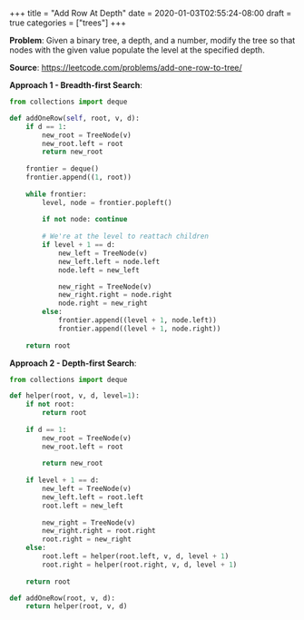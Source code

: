 +++
title = "Add Row At Depth"
date = 2020-01-03T02:55:24-08:00
draft = true
categories = ["trees"]
+++

**Problem**: Given a binary tree, a depth, and a number, modify the tree so that nodes with the given value populate the level at the specified depth.

**Source**: https://leetcode.com/problems/add-one-row-to-tree/

**Approach 1 - Breadth-first Search**: 

``` python
from collections import deque

def addOneRow(self, root, v, d):
    if d == 1:
        new_root = TreeNode(v)
        new_root.left = root
        return new_root
    
    frontier = deque()
    frontier.append((1, root))
    
    while frontier:
        level, node = frontier.popleft()
        
        if not node: continue
        
        # We're at the level to reattach children
        if level + 1 == d:
            new_left = TreeNode(v)
            new_left.left = node.left
            node.left = new_left

            new_right = TreeNode(v)
            new_right.right = node.right
            node.right = new_right
        else:
            frontier.append((level + 1, node.left))
            frontier.append((level + 1, node.right))
    
    return root
```

**Approach 2 - Depth-first Search**: 

``` python
from collections import deque

def helper(root, v, d, level=1):
    if not root:
        return root
    
    if d == 1:
        new_root = TreeNode(v)
        new_root.left = root
        
        return new_root
    
    if level + 1 == d:
        new_left = TreeNode(v)
        new_left.left = root.left
        root.left = new_left
        
        new_right = TreeNode(v)
        new_right.right = root.right
        root.right = new_right
    else:
        root.left = helper(root.left, v, d, level + 1)
        root.right = helper(root.right, v, d, level + 1)
    
    return root

def addOneRow(root, v, d):
    return helper(root, v, d)
```

